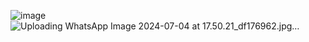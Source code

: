 ![image](https://github.com/Mogana004/code.Java/assets/92911280/162bcb45-18d4-4904-b02d-491f44073e18)
![Uploading WhatsApp Image 2024-07-04 at 17.50.21_df176962.jpg…]()

